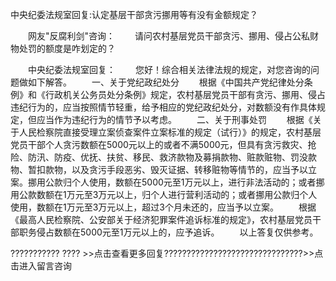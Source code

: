 中央纪委法规室回复:认定基层干部贪污挪用等有没有金额规定？










　　网友"反腐利剑"咨询：
　　请问农村基层党员干部贪污、挪用、侵占公私财物处罚的额度是咋划定的？

　　中央纪委法规室回复：
　　您好！综合相关法律法规的规定，对您咨询的问题做如下解答。
　　一、关于党纪政纪处分
　　根据《中国共产党纪律处分条例》和《行政机关公务员处分条例》规定，农村基层党员干部有贪污、挪用、侵占违纪行为的，应当按照情节轻重，给予相应的党纪政纪处分，对数额没有作具体规定，但应当作为违纪行为的情节予以考虑。
　　二、关于刑事处罚
　　根据《关于人民检察院直接受理立案侦查案件立案标准的规定（试行）》的规定，农村基层党员干部个人贪污数额在5000元以上的或者不满5000元，但具有贪污救灾、抢险、防汛、防疫、优抚、扶贫、移民、救济款物及募捐款物、赃款赃物、罚没款物、暂扣款物，以及贪污手段恶劣、毁灭证据、转移赃物等情节的，应当予以立案。挪用公款归个人使用，数额在5000元至1万元以上，进行非法活动的；或者挪用公款数额在1万元至3万元以上，归个人进行营利活动的；或者挪用公款归个人使用，数额在1万元至3万元以上，超过3个月未还的，应当予以立案。
　　根据《最高人民检察院、公安部关于经济犯罪案件追诉标准的规定》，农村基层党员干部职务侵占数额在5000元至1万元以上的，应予追诉。
　　以上答复仅供参考。

??????????? ????
\>\>点击查看更多回复???????????????????????????????\>\>点击进入留言咨询
